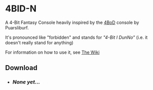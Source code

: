 # 4BID-N
A 4-Bit Fantasy Console heavily inspired by
the [4BoD](https://puarsliburf.itch.io/4bod-fantaly-console) console by Puarsliburf.

It's pronounced like "forbidden" and stands for *"4-Bit I DunNo"*
(i.e. it doesn't really stand for anything)

For information on how to use it, see [The Wiki](https://github.com/Sam36502/4BID-N/wiki)

## Download
 - ### *None yet...*

